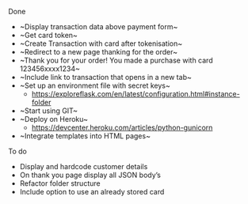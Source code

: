 Done
- ~Display transaction data above payment form~
- ~Get card token~
- ~Create Transaction with card after tokenisation~
- ~Redirect to a new page thanking for the order~
- ~Thank you for your order! You made a purchase with card 123456xxxx1234~
- ~Include link to transaction that opens in a new tab~
- ~Set up an environment file with secret keys~
    - https://exploreflask.com/en/latest/configuration.html#instance-folder
- ~Start using GIT~
- ~Deploy on Heroku~
    - https://devcenter.heroku.com/articles/python-gunicorn
- ~Integrate templates into HTML pages~

To do
- Display and hardcode customer details
- On thank you page display all JSON body’s
- Refactor folder structure
- Include option to use an already stored card